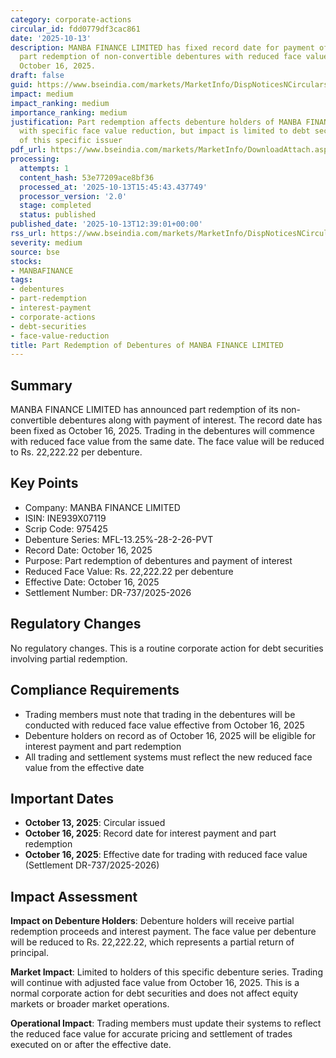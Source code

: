 ```yaml
---
category: corporate-actions
circular_id: fdd0779df3cac861
date: '2025-10-13'
description: MANBA FINANCE LIMITED has fixed record date for payment of interest and
  part redemption of non-convertible debentures with reduced face value effective
  October 16, 2025.
draft: false
guid: https://www.bseindia.com/markets/MarketInfo/DispNoticesNCirculars.aspx?Noticeid={0B166B84-F408-4C04-9CF0-8021AAE66537}&noticeno=20251013-13&dt=10/13/2025&icount=13&totcount=62&flag=0
impact: medium
impact_ranking: medium
importance_ranking: medium
justification: Part redemption affects debenture holders of MANBA FINANCE LIMITED
  with specific face value reduction, but impact is limited to debt security holders
  of this specific issuer
pdf_url: https://www.bseindia.com/markets/MarketInfo/DownloadAttach.aspx?id=20251013-13&attachedId=
processing:
  attempts: 1
  content_hash: 53e77209ace8bf36
  processed_at: '2025-10-13T15:45:43.437749'
  processor_version: '2.0'
  stage: completed
  status: published
published_date: '2025-10-13T12:39:01+00:00'
rss_url: https://www.bseindia.com/markets/MarketInfo/DispNoticesNCirculars.aspx?Noticeid={0B166B84-F408-4C04-9CF0-8021AAE66537}&noticeno=20251013-13&dt=10/13/2025&icount=13&totcount=62&flag=0
severity: medium
source: bse
stocks:
- MANBAFINANCE
tags:
- debentures
- part-redemption
- interest-payment
- corporate-actions
- debt-securities
- face-value-reduction
title: Part Redemption of Debentures of MANBA FINANCE LIMITED
---
```


## Summary

MANBA FINANCE LIMITED has announced part redemption of its non-convertible debentures along with payment of interest. The record date has been fixed as October 16, 2025. Trading in the debentures will commence with reduced face value from the same date. The face value will be reduced to Rs. 22,222.22 per debenture.

## Key Points

- Company: MANBA FINANCE LIMITED
- ISIN: INE939X07119
- Scrip Code: 975425
- Debenture Series: MFL-13.25%-28-2-26-PVT
- Record Date: October 16, 2025
- Purpose: Part redemption of debentures and payment of interest
- Reduced Face Value: Rs. 22,222.22 per debenture
- Effective Date: October 16, 2025
- Settlement Number: DR-737/2025-2026

## Regulatory Changes

No regulatory changes. This is a routine corporate action for debt securities involving partial redemption.

## Compliance Requirements

- Trading members must note that trading in the debentures will be conducted with reduced face value effective from October 16, 2025
- Debenture holders on record as of October 16, 2025 will be eligible for interest payment and part redemption
- All trading and settlement systems must reflect the new reduced face value from the effective date

## Important Dates

- **October 13, 2025**: Circular issued
- **October 16, 2025**: Record date for interest payment and part redemption
- **October 16, 2025**: Effective date for trading with reduced face value (Settlement DR-737/2025-2026)

## Impact Assessment

**Impact on Debenture Holders**: Debenture holders will receive partial redemption proceeds and interest payment. The face value per debenture will be reduced to Rs. 22,222.22, which represents a partial return of principal.

**Market Impact**: Limited to holders of this specific debenture series. Trading will continue with adjusted face value from October 16, 2025. This is a normal corporate action for debt securities and does not affect equity markets or broader market operations.

**Operational Impact**: Trading members must update their systems to reflect the reduced face value for accurate pricing and settlement of trades executed on or after the effective date.